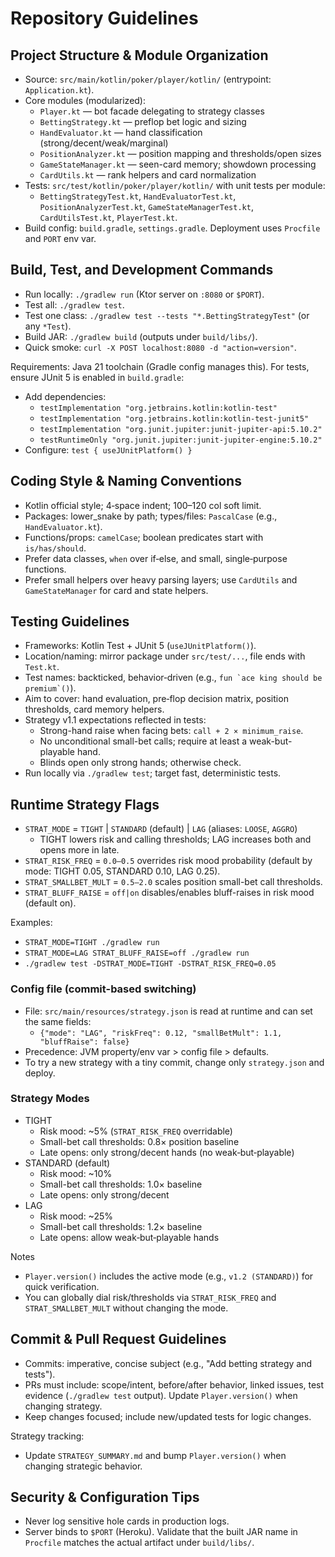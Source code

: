 # Repository Guidelines

## Project Structure & Module Organization
- Source: `src/main/kotlin/poker/player/kotlin/` (entrypoint: `Application.kt`).
- Core modules (modularized):
  - `Player.kt` — bot facade delegating to strategy classes
  - `BettingStrategy.kt` — preflop bet logic and sizing
  - `HandEvaluator.kt` — hand classification (strong/decent/weak/marginal)
  - `PositionAnalyzer.kt` — position mapping and thresholds/open sizes
  - `GameStateManager.kt` — seen-card memory; showdown processing
  - `CardUtils.kt` — rank helpers and card normalization
- Tests: `src/test/kotlin/poker/player/kotlin/` with unit tests per module:
  - `BettingStrategyTest.kt`, `HandEvaluatorTest.kt`, `PositionAnalyzerTest.kt`,
    `GameStateManagerTest.kt`, `CardUtilsTest.kt`, `PlayerTest.kt`.
- Build config: `build.gradle`, `settings.gradle`. Deployment uses `Procfile` and `PORT` env var.

## Build, Test, and Development Commands
- Run locally: `./gradlew run` (Ktor server on `:8080` or `$PORT`).
- Test all: `./gradlew test`.
- Test one class: `./gradlew test --tests "*.BettingStrategyTest"` (or any `*Test`).
- Build JAR: `./gradlew build` (outputs under `build/libs/`).
- Quick smoke: `curl -X POST localhost:8080 -d "action=version"`.

Requirements: Java 21 toolchain (Gradle config manages this). For tests, ensure JUnit 5 is enabled in `build.gradle`:

- Add dependencies:
  - `testImplementation "org.jetbrains.kotlin:kotlin-test"`
  - `testImplementation "org.jetbrains.kotlin:kotlin-test-junit5"`
  - `testImplementation "org.junit.jupiter:junit-jupiter-api:5.10.2"`
  - `testRuntimeOnly "org.junit.jupiter:junit-jupiter-engine:5.10.2"`
- Configure: `test { useJUnitPlatform() }`

## Coding Style & Naming Conventions
- Kotlin official style; 4‑space indent; 100–120 col soft limit.
- Packages: lower_snake by path; types/files: `PascalCase` (e.g., `HandEvaluator.kt`).
- Functions/props: `camelCase`; boolean predicates start with `is/has/should`.
- Prefer data classes, `when` over if‑else, and small, single‑purpose functions.
- Prefer small helpers over heavy parsing layers; use `CardUtils` and `GameStateManager` for card and state helpers.

## Testing Guidelines
- Frameworks: Kotlin Test + JUnit 5 (`useJUnitPlatform()`).
- Location/naming: mirror package under `src/test/...`, file ends with `Test.kt`.
- Test names: backticked, behavior‑driven (e.g., ``fun `ace king should be premium`()``).
- Aim to cover: hand evaluation, pre‑flop decision matrix, position thresholds, card memory helpers.
- Strategy v1.1 expectations reflected in tests:
  - Strong-hand raise when facing bets: `call + 2 × minimum_raise`.
  - No unconditional small-bet calls; require at least a weak-but-playable hand.
  - Blinds open only strong hands; otherwise check.
- Run locally via `./gradlew test`; target fast, deterministic tests.

## Runtime Strategy Flags
- `STRAT_MODE` = `TIGHT` | `STANDARD` (default) | `LAG` (aliases: `LOOSE`, `AGGRO`)
  - TIGHT lowers risk and calling thresholds; LAG increases both and opens more in late.
- `STRAT_RISK_FREQ` = `0.0–0.5` overrides risk mood probability (default by mode: TIGHT 0.05, STANDARD 0.10, LAG 0.25).
- `STRAT_SMALLBET_MULT` = `0.5–2.0` scales position small-bet call thresholds.
- `STRAT_BLUFF_RAISE` = `off|on` disables/enables bluff-raises in risk mood (default on).

Examples:
- `STRAT_MODE=TIGHT ./gradlew run`
- `STRAT_MODE=LAG STRAT_BLUFF_RAISE=off ./gradlew run`
- `./gradlew test -DSTRAT_MODE=TIGHT -DSTRAT_RISK_FREQ=0.05`

### Config file (commit-based switching)
- File: `src/main/resources/strategy.json` is read at runtime and can set the same fields:
  - `{"mode": "LAG", "riskFreq": 0.12, "smallBetMult": 1.1, "bluffRaise": false}`
- Precedence: JVM property/env var > config file > defaults.
- To try a new strategy with a tiny commit, change only `strategy.json` and deploy.

### Strategy Modes
- TIGHT
  - Risk mood: ~5% (`STRAT_RISK_FREQ` overridable)
  - Small-bet call thresholds: 0.8× position baseline
  - Late opens: only strong/decent hands (no weak‑but‑playable)
- STANDARD (default)
  - Risk mood: ~10%
  - Small-bet call thresholds: 1.0× baseline
  - Late opens: only strong/decent
- LAG
  - Risk mood: ~25%
  - Small-bet call thresholds: 1.2× baseline
  - Late opens: allow weak‑but‑playable hands

Notes
- `Player.version()` includes the active mode (e.g., `v1.2 (STANDARD)`) for quick verification.
- You can globally dial risk/thresholds via `STRAT_RISK_FREQ` and `STRAT_SMALLBET_MULT` without changing the mode.

## Commit & Pull Request Guidelines
- Commits: imperative, concise subject (e.g., "Add betting strategy and tests").
- PRs must include: scope/intent, before/after behavior, linked issues, test evidence (`./gradlew test` output). Update `Player.version()` when changing strategy.
- Keep changes focused; include new/updated tests for logic changes.

Strategy tracking:
- Update `STRATEGY_SUMMARY.md` and bump `Player.version()` when changing strategic behavior.

## Security & Configuration Tips
- Never log sensitive hole cards in production logs.
- Server binds to `$PORT` (Heroku). Validate that the built JAR name in `Procfile` matches the actual artifact under `build/libs/`.

